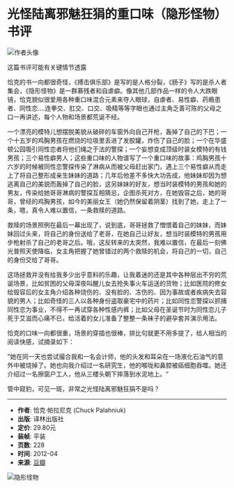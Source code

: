 # 光怪陆离邪魅狂狷的重口味（隐形怪物）书评

![作者头像](https://img9.doubanio.com/icon/u37194063-5.jpg)

这篇书评可能有关键情节透露

恰克的书一向都很奇怪，《搏击俱乐部》是写的是人格分裂，《肠子》写的是杀人者集会，《隐形怪物》是一群慕残者和自虐癖。像其他几部作品一样的令人大跌眼镜，恰克貌似很爱用各种重口味混合元素来夺人眼球，自虐者、易性癖、药瘾患者、同性恋....连拳交、肛交、口交、吸精等等字眼也通过主角乏善可陈的父母之口一再讲述，每个人物和场景都荒诞不经。

一个漂亮的模特儿想摆脱美貌从破碎的车窗外向自己开枪，轰掉了自己的下巴；一个十五岁的鸡胸男孩在燃烧的垃圾里丢进了发胶罐，炸伤了自己的脸；一个在华盛顿公园吸引同性恋者将他们绳之于法的警探；一个妄想变成顶级时装女模特的有钱男孩；三个易性癖男人；这些重口味的人物谱写了一个重口味的故事：鸡胸男孩十六岁的时候被同性恋警探传染了淋病从而被父母赶出家门，遇上三个易性癖从而走上了将自己整形成亲生妹妹的道路；几年后他差不多快大功告成，他妹妹却因为想逃离自己的美貌而轰掉了自己的脸，这另妹妹的好友，想当时装模特的男孩和她的男友，传染给她哥哥淋病的警探互相猜忌，企图杀死对方，在她毁容之后，她的哥哥，曾经的鸡胸男孩，如今的美丽女王（她仍然保留着阴茎）找到了她，走上了一条，嗯，真令人难以置信，一条救赎的道路。

救赎的场景照例在最后一幕出现了，说到底，哥哥拯救了憎恨着自己的妹妹，而妹妹回过头来，将自己的身份送给了老哥，在她自己让好友，想当时装模特的男孩用步枪射杀了自己的老哥之后。哦，这反转来的太突然，我难以置信，在最后一刻佛光普照天使降临，女主角把握了她曾错过的两个救赎的机会，将自己的一切，自己的身份交给了哥哥。

这场拯救并没有给我多少出乎意料的乐趣，让我着迷的还是其中各种层出不穷的荒诞场景，比如贫困的父母深夜叫醒儿女去抢失事火车运送的货物；比如医院的修女给毁容后的女主角介绍各种烧伤的、没有脸的、冻伤的、因为事故或者疾病失去容貌的男人；比如奇怪的三人以各种身份盗取豪宅中的药片；比如同性恋警探以抓捕同性恋为事业，不得不一再试穿各种性感内裤；比如父母在圣诞节时为同性恋儿子死于艾滋而心痛不已，给活着的女儿准备了整整一条袜子的避孕套并演示用法。

恰克的口味一向都很重，场景的穿插也很棒，排比句就更不用多提了，给人相当的阅读快感，试摘录如下：

"她在同一天也尝试撮合我和一名会计师，他的头发和耳朵在一场液化石油气的意外中被烧掉了。她也向我介绍过一名研究生，他的喉咙和鼻腔被癌细胞吞噬。她还介绍过一名擦窗户工人，他从三楼头朝下摔落到水泥地上。“

管中窥豹，可见一斑，非常之光怪陆离邪魅狂狷不是吗？

---

- **作者**: 恰克·帕拉尼克 (Chuck Palahniuk)
- **出版**: 译林出版社
- **定价**: 29.80元
- **装帧**: 平装
- **页数**: 228
- **时间**: 2012-04
- **来源**: [豆瓣](https://www.douban.com)

![隐形怪物](https://img9.doubanio.com/view/subject/l/public/s10156866.jpg)

<!-- tcd_original_link https://m.douban.com/book/review/6453620/ -->

